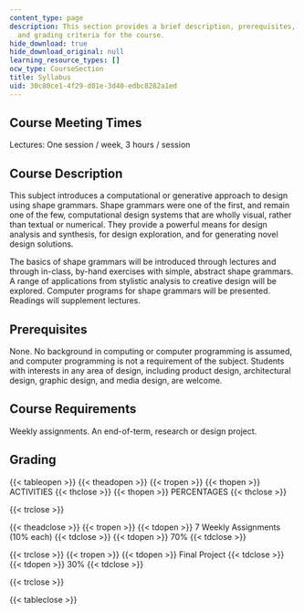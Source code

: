 ```yaml
---
content_type: page
description: This section provides a brief description, prerequisites, requirements
  and grading criteria for the course.
hide_download: true
hide_download_original: null
learning_resource_types: []
ocw_type: CourseSection
title: Syllabus
uid: 30c80ce1-4f29-d01e-3d40-edbc8282a1ed
---
```


Course Meeting Times
--------------------

Lectures: One session / week, 3 hours / session

Course Description
------------------

This subject introduces a computational or generative approach to design using shape grammars. Shape grammars were one of the first, and remain one of the few, computational design systems that are wholly visual, rather than textual or numerical. They provide a powerful means for design analysis and synthesis, for design exploration, and for generating novel design solutions.

The basics of shape grammars will be introduced through lectures and through in-class, by-hand exercises with simple, abstract shape grammars. A range of applications from stylistic analysis to creative design will be explored. Computer programs for shape grammars will be presented. Readings will supplement lectures.

Prerequisites
-------------

None. No background in computing or computer programming is assumed, and computer programming is not a requirement of the subject. Students with interests in any area of design, including product design, architectural design, graphic design, and media design, are welcome.

Course Requirements
-------------------

Weekly assignments. An end-of-term, research or design project.

Grading
-------

{{< tableopen >}}
{{< theadopen >}}
{{< tropen >}}
{{< thopen >}}
ACTIVITIES
{{< thclose >}}
{{< thopen >}}
PERCENTAGES
{{< thclose >}}

{{< trclose >}}

{{< theadclose >}}
{{< tropen >}}
{{< tdopen >}}
7 Weekly Assignments (10% each)
{{< tdclose >}}
{{< tdopen >}}
70%
{{< tdclose >}}

{{< trclose >}}
{{< tropen >}}
{{< tdopen >}}
Final Project
{{< tdclose >}}
{{< tdopen >}}
30%
{{< tdclose >}}

{{< trclose >}}

{{< tableclose >}}